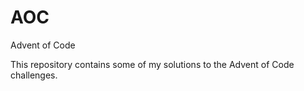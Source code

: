 # AOC
Advent of Code

This repository contains some of my solutions to the Advent of Code challenges.
